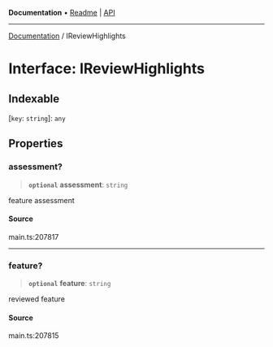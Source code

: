 **Documentation** • [Readme](../README.md) \| [API](../globals.md)

***

[Documentation](../README.md) / IReviewHighlights

# Interface: IReviewHighlights

## Indexable

 \[`key`: `string`\]: `any`

## Properties

### assessment?

> **`optional`** **assessment**: `string`

feature assessment

#### Source

main.ts:207817

***

### feature?

> **`optional`** **feature**: `string`

reviewed feature

#### Source

main.ts:207815
